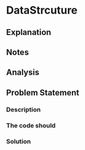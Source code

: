 # DataStrcuture

## Explanation


## Notes



## Analysis


## Problem Statement


### Description


### The code should


### Solution

```java



```